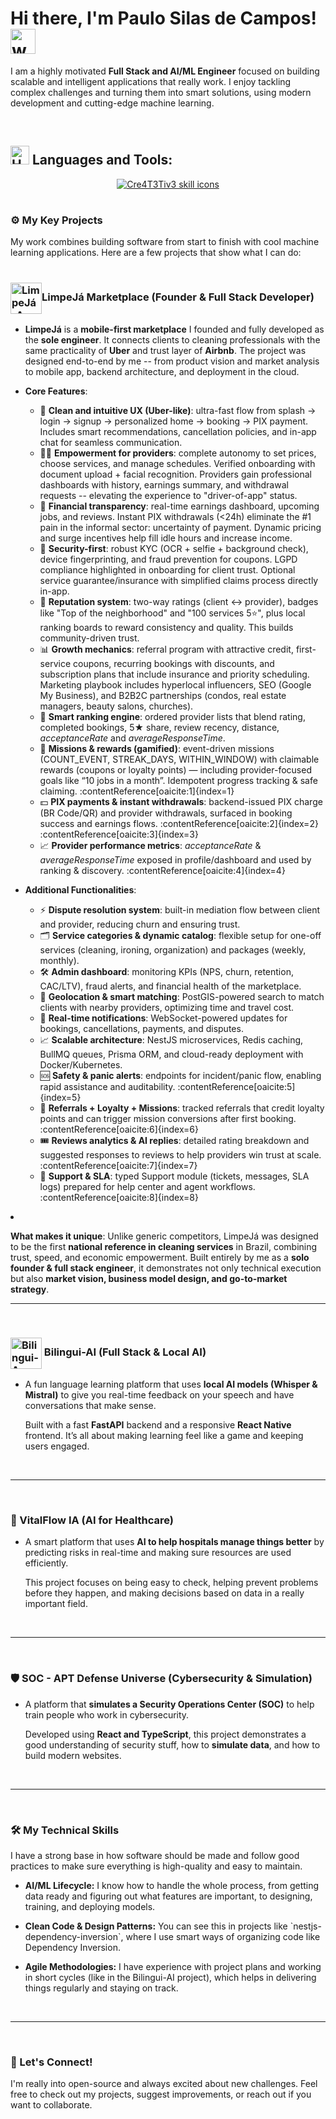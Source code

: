 <div>
  <h1>Hi there, I'm Paulo Silas de Campos!  <img src="https://user-images.githubusercontent.com/72663882/171687151-bb31c996-c9d2-49c8-b593-734946893b23.gif" alt="waving hand gif" aria-hidden="true" width="40" /> </h1> 
  <p>I am a highly motivated <b>Full Stack and AI/ML Engineer</b> focused on building scalable and intelligent applications that really work. I enjoy tackling complex challenges and turning them into smart solutions, using modern development and cutting-edge machine learning.</p>
</div>

<br>

## <img src="https://raw.githubusercontent.com/Tarikul-Islam-Anik/Animated-Fluent-Emojis/master/Emojis/Objects/Hammer%20and%20Wrench.png" alt="Hammer and Wrench" width="30" height="30" /> **Languages and Tools:**  
<p align="center">
  <a href="https://skillicons.dev">
    <img src="https://skillicons.dev/icons?i=py,go,rust,cpp,ts,js,html,css,latex,ai,fastapi,nodejs,spring,react,nextjs,svelte,tailwind,tauri,vite,electron,npm,figma,obsidian,aws,azure,gcp,terraform,docker,kubernetes,nginx,linux,arch,bsd,bash,sqlite,postgresql,dynamodb,cassandra,mongodb,elasticsearch,redis,graphql,kafka,rabbitmq,tensorflow,opencv,pytorch,grafana,prometheus,github,gitlab,git,vscode,md&perline=18" alt="Cre4T3Tiv3 skill icons" />
  </a>
</p>
 <h1></h1>


### ⚙️ My Key Projects

<p>My work combines building software from start to finish with cool machine learning applications. Here are a few projects that show what I can do:</p>


 <h1></h1><h3><img src="https://drive.google.com/uc?id=1PkFFe5bAEVf-x-nPD3BMO21gptKfFosu" alt="LimpeJá-App Logo" width="50" align="center" margin="50" >LimpeJá Marketplace (Founder & Full Stack Developer)</h3>
<ul>
  <li>
    <p>
      <b>LimpeJá</b> is a <b>mobile-first marketplace</b> I founded and fully developed as the <b>sole engineer</b>.  
      It connects clients to cleaning professionals with the same practicality of <b>Uber</b> and trust layer of <b>Airbnb</b>.  
      The project was designed end-to-end by me -- from product vision and market analysis to mobile app, backend architecture, and deployment in the cloud.
    </p>
  </li>

  <li>
    <p>
      <b>Core Features</b>:
      <ul>
        <li>📱 <b>Clean and intuitive UX (Uber-like)</b>: ultra-fast flow from splash → login → signup → personalized home → booking → PIX payment. Includes smart recommendations, cancellation policies, and in-app chat for seamless communication.</li>
        <li>👩‍🔧 <b>Empowerment for providers</b>: complete autonomy to set prices, choose services, and manage schedules. Verified onboarding with document upload + facial recognition. Providers gain professional dashboards with history, earnings summary, and withdrawal requests -- elevating the experience to "driver-of-app" status.</li>
        <li>💸 <b>Financial transparency</b>: real-time earnings dashboard, upcoming jobs, and reviews. Instant PIX withdrawals (&lt;24h) eliminate the #1 pain in the informal sector: uncertainty of payment. Dynamic pricing and surge incentives help fill idle hours and increase income.</li>
        <li>🔐 <b>Security-first</b>: robust KYC (OCR + selfie + background check), device fingerprinting, and fraud prevention for coupons. LGPD compliance highlighted in onboarding for client trust. Optional service guarantee/insurance with simplified claims process directly in-app.</li>
        <li>🤝 <b>Reputation system</b>: two-way ratings (client ↔ provider), badges like "Top of the neighborhood" and "100 services 5⭐", plus local ranking boards to reward consistency and quality. This builds community-driven trust.</li>
        <li>📊 <b>Growth mechanics</b>: referral program with attractive credit, first-service coupons, recurring bookings with discounts, and subscription plans that include insurance and priority scheduling. Marketing playbook includes hyperlocal influencers, SEO (Google My Business), and B2B2C partnerships (condos, real estate managers, beauty salons, churches).</li>
        <li>🚀 <b>Smart ranking engine</b>: ordered provider lists that blend rating, completed bookings, 5★ share, review recency, distance, <i>acceptanceRate</i> and <i>averageResponseTime</i>. </li>
        <li>🎯 <b>Missions & rewards (gamified)</b>: event-driven missions (COUNT_EVENT, STREAK_DAYS, WITHIN_WINDOW) with claimable rewards (coupons or loyalty points) — including provider-focused goals like “10 jobs in a month”. Idempotent progress tracking & safe claiming. :contentReference[oaicite:1]{index=1}</li>
        <li>💵 <b>PIX payments & instant withdrawals</b>: backend-issued PIX charge (BR Code/QR) and provider withdrawals, surfaced in booking success and earnings flows. :contentReference[oaicite:2]{index=2} :contentReference[oaicite:3]{index=3}</li>
        <li>📈 <b>Provider performance metrics</b>: <i>acceptanceRate</i> & <i>averageResponseTime</i> exposed in profile/dashboard and used by ranking & discovery. :contentReference[oaicite:4]{index=4}</li>
      </ul>

  </li>

  <li>
    <p>
      <b>Additional Functionalities</b>:
      <ul>
        <li>⚡ <b>Dispute resolution system</b>: built-in mediation flow between client and provider, reducing churn and ensuring trust.</li>
        <li>🗂️ <b>Service categories & dynamic catalog</b>: flexible setup for one-off services (cleaning, ironing, organization) and packages (weekly, monthly).</li>
        <li>🛠️ <b>Admin dashboard</b>: monitoring KPIs (NPS, churn, retention, CAC/LTV), fraud alerts, and financial health of the marketplace.</li>
        <li>📍 <b>Geolocation & smart matching</b>: PostGIS-powered search to match clients with nearby providers, optimizing time and travel cost.</li>
        <li>🔔 <b>Real-time notifications</b>: WebSocket-powered updates for bookings, cancellations, payments, and disputes.</li>
        <li>📈 <b>Scalable architecture</b>: NestJS microservices, Redis caching, BullMQ queues, Prisma ORM, and cloud-ready deployment with Docker/Kubernetes.</li>
        <li>🆘 <b>Safety & panic alerts</b>: endpoints for incident/panic flow, enabling rapid assistance and auditability. :contentReference[oaicite:5]{index=5}</li>
        <li>🧲 <b>Referrals + Loyalty + Missions</b>: tracked referrals that credit loyalty points and can trigger mission conversions after first booking. :contentReference[oaicite:6]{index=6}</li>
        <li>🎟️ <b>Reviews analytics & AI replies</b>: detailed rating breakdown and suggested responses to reviews to help providers win trust at scale. :contentReference[oaicite:7]{index=7}</li>
        <li>🛟 <b>Support & SLA</b>: typed Support module (tickets, messages, SLA logs) prepared for help center and agent workflows. :contentReference[oaicite:8]{index=8}</li>
      </ul>
    </p>
  </li>
</ul>
  
  <li>
    <p>
      <b>What makes it unique</b>: Unlike generic competitors, LimpeJá was designed to be the first  
      <b>national reference in cleaning services</b> in Brazil, combining trust, speed, and economic empowerment.  
      Built entirely by me as a <b>solo founder & full stack engineer</b>, it demonstrates not only technical execution but also  
      <b>market vision, business model design, and go-to-market strategy</b>.
    </p>
  </li>
</ul>

<hr>
<br>

<h3><img src="https://drive.google.com/uc?id=1RHccUtYOi5xWxTBsRjktwuUnqJkA_vD6" alt="Bilingui-App Logo" width="50" align="center" margin="50" > Bilingui-AI (Full Stack & Local AI)</h3>
<ul>
    <li>
        <p>A fun language learning platform that uses <b>local AI models (Whisper & Mistral)</b> to give you real-time feedback on your speech and have conversations that make sense.</p>
      <p>Built with a fast <b>FastAPI</b> backend and a responsive <b>React Native</b> frontend. It’s all about making learning feel like a game and keeping users engaged.</p>
    </li>

</ul>

<br>
<hr>
<br>

<h3>🏥 VitalFlow IA (AI for Healthcare)</h3>
<ul>
    <li>
        <p>A smart platform that uses <b>AI to help hospitals manage things better</b> by predicting risks in real-time and making sure resources are used efficiently.</p>
      <p>This project focuses on being easy to check, helping prevent problems before they happen, and making decisions based on data in a really important field.</p>
    </li>
</ul>

<br>
<hr>
<br>

<h3>🛡️ SOC - APT Defense Universe (Cybersecurity & Simulation)</h3>
<ul>
    <li>
        <p>A platform that <b>simulates a Security Operations Center (SOC)</b> to help train people who work in cybersecurity.</p>
      <p>Developed using <b>React and TypeScript</b>, this project demonstrates a good understanding of security stuff, how to <b>simulate data</b>, and how to build modern websites.</p>
    </li>
   
</ul>

<br>
<hr>
<br>

### 🛠️ My Technical Skills

<p>I have a strong base in how software should be made and follow good practices to make sure everything is high-quality and easy to maintain.</p>

<ul>
    <li>
        <p><b>AI/ML Lifecycle:</b> I know how to handle the whole process, from getting data ready and figuring out what features are important, to designing, training, and deploying models.</p>
    </li>
    <li>
        <p><b>Clean Code & Design Patterns:</b> You can see this in projects like `nestjs-dependency-inversion`, where I use smart ways of organizing code like Dependency Inversion.</p>
    </li>
    <li>
        <p><b>Agile Methodologies:</b> I have experience with project plans and working in short cycles (like in the Bilingui-AI project), which helps in delivering things regularly and staying on track.</p>
    </li>
</ul>

<br>
<hr>
<br>

### 🤝 Let's Connect!

<p>I'm really into open-source and always excited about new challenges. Feel free to check out my projects, suggest improvements, or reach out if you want to collaborate.</p>
